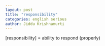```yaml
---
layout: post
title: "responsibility"
categories: english serious
author: Jiddu Krishnamurti
---
```


[responsibility] = ability to respond (properly)
